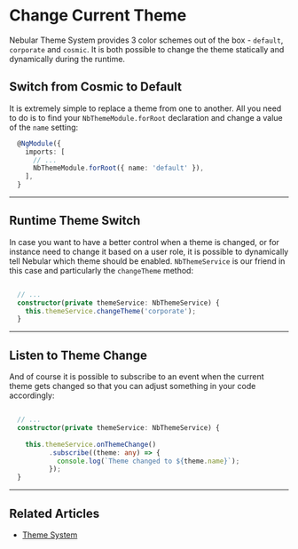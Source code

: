# Change Current Theme

Nebular Theme System provides 3 color schemes out of the box - `default`, `corporate` and `cosmic`. It is both possible to change the theme statically and dynamically during the runtime.


## Switch from Cosmic to Default
It is extremely simple to replace a theme from one to another.
All you need to do is to find your `NbThemeModule.forRoot` declaration and change a value of the `name` setting:

```ts
  @NgModule({
    imports: [
      // ...
      NbThemeModule.forRoot({ name: 'default' }),
    ],
  }
```
<hr>

## Runtime Theme Switch
In case you want to have a better control when a theme is changed, or for instance need to change it based on a user role,
it is possible to dynamically tell Nebular which theme should be enabled. 
`NbThemeService` is our friend in this case and particularly the `changeTheme` method:

```ts

  // ...
  constructor(private themeService: NbThemeService) {
    this.themeService.changeTheme('corporate');
  }

```
<hr>

## Listen to Theme Change
And of course it is possible to subscribe to an event when the current theme gets changed so that you can adjust something in your code accordingly:

```ts

  // ...
  constructor(private themeService: NbThemeService) {
  
    this.themeService.onThemeChange()
          .subscribe((theme: any) => {
            console.log(`Theme changed to ${theme.name}`);
          });
  }

```
<hr>

## Related Articles

- [Theme System](docs/guides/theme-system)
